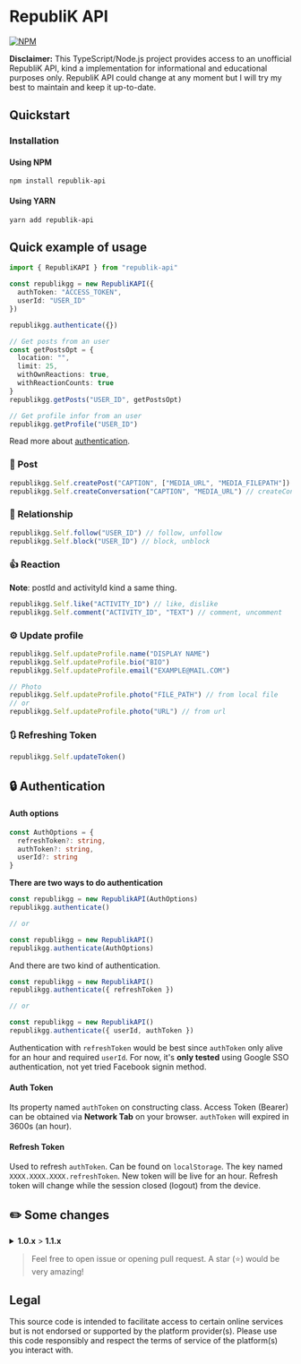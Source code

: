 # RepubliK API

[![NPM](https://img.shields.io/npm/v/republik-api.svg?style=flat-circle&labelColor=black)](https://www.npmjs.com/package/republik-api)

**Disclaimer:** This TypeScript/Node.js project provides access to an unofficial RepubliK API, kind a implementation for informational and educational purposes only. RepubliK API could change at any moment but I will try my best to maintain and keep it up-to-date.

## Quickstart

### Installation

#### Using NPM

```
npm install republik-api
```

#### Using YARN

```
yarn add republik-api
```

## Quick example of usage

```ts
import { RepubliKAPI } from "republik-api"

const republikgg = new RepubliKAPI({
  authToken: "ACCESS_TOKEN",
  userId: "USER_ID"
})

republikgg.authenticate({})

// Get posts from an user
const getPostsOpt = {
  location: "",
  limit: 25,
  withOwnReactions: true,
  withReactionCounts: true
}
republikgg.getPosts("USER_ID", getPostsOpt)

// Get profile infor from an user
republikgg.getProfile("USER_ID")
```

Read more about [authentication](#authentication).

### 📝 Post

```ts
republikgg.Self.createPost("CAPTION", ["MEDIA_URL", "MEDIA_FILEPATH"]) // Maximum 3 media, createPost, deletePost
republikgg.Self.createConversation("CAPTION", "MEDIA_URL") // createConversation, deleteConversation
```

### 💖 Relationship

```ts
republikgg.Self.follow("USER_ID") // follow, unfollow
republikgg.Self.block("USER_ID") // block, unblock
```

### 👍 Reaction

**Note**: postId and activityId kind a same thing.

```ts
republikgg.Self.like("ACTIVITY_ID") // like, dislike
republikgg.Self.comment("ACTIVITY_ID", "TEXT") // comment, uncomment
```

### ⚙️ Update profile

```ts
republikgg.Self.updateProfile.name("DISPLAY NAME")
republikgg.Self.updateProfile.bio("BIO")
republikgg.Self.updateProfile.email("EXAMPLE@MAIL.COM")

// Photo
republikgg.Self.updateProfile.photo("FILE_PATH") // from local file
// or
republikgg.Self.updateProfile.photo("URL") // from url
```

### 🔃 Refreshing Token

```ts
republikgg.Self.updateToken()
```

## 🔒 Authentication

#### Auth options

```ts
const AuthOptions = {
  refreshToken?: string,
  authToken?: string,
  userId?: string
}
```

**There are two ways to do authentication**

```ts
const republikgg = new RepublikAPI(AuthOptions)
republikgg.authenticate()

// or

const republikgg = new RepublikAPI()
republikgg.authenticate(AuthOptions)
```

And there are two kind of authentication.

```ts
const republikgg = new RepublikAPI()
republikgg.authenticate({ refreshToken })

// or

const republikgg = new RepublikAPI()
republikgg.authenticate({ userId, authToken })
```

Authentication with `refreshToken` would be best since `authToken` only alive for an hour and required `userId`.
For now, it's **only tested** using Google SSO authentication, not yet tried Facebook signin method.

#### Auth Token

Its property named `authToken` on constructing class. Access Token (Bearer) can be obtained via **Network Tab** on your browser. `authToken` will expired in 3600s (an hour).

#### Refresh Token

Used to refresh `authToken`. Can be found on `localStorage`. The key named `XXXX.XXXX.XXXX.refreshToken`. New token will be live for an hour. Refresh token will change while the session closed (logout) from the device.

## ✏️ Some changes

<details>
  <summary><strong>1.0.x</strong> > <strong>1.1.x</strong></summary>

Functions:

- `Self.post()` to `Self.createPost()`
- `refreshAccessToken()` to `Self.updateToken()` No longer return value, new token automatically set.
- `authenticate()` Now needed after constructing class.
</details>

> Feel free to open issue or opening pull request. A star (⭐) would be very amazing!

## Legal

This source code is intended to facilitate access to certain online services but is not endorsed or supported by the platform provider(s). Please use this code responsibly and respect the terms of service of the platform(s) you interact with.
